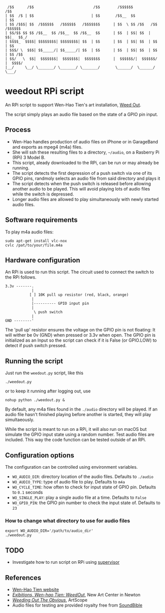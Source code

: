 
```
 /$$      /$$                           /$$        /$$$$$$              /$$    
| $$  /$ | $$                          | $$       /$$__  $$            | $$    
| $$ /$$$| $$  /$$$$$$   /$$$$$$   /$$$$$$$      | $$  \ $$ /$$   /$$ /$$$$$$  
| $$/$$ $$ $$ /$$__  $$ /$$__  $$ /$$__  $$      | $$  | $$| $$  | $$|_  $$_/  
| $$$$_  $$$$| $$$$$$$$| $$$$$$$$| $$  | $$      | $$  | $$| $$  | $$  | $$    
| $$$/ \  $$$| $$_____/| $$_____/| $$  | $$      | $$  | $$| $$  | $$  | $$ /$$
| $$/   \  $$|  $$$$$$$|  $$$$$$$|  $$$$$$$      |  $$$$$$/|  $$$$$$/  |  $$$$/
|__/     \__/ \_______/ \_______/ \_______/       \______/  \______/    \___/  
```

# weedout RPi script
An RPi script to support Wen-Hao Tien's art installation, [Weed Out](https://www.wenhaotien.com/weed-out/).

The script simply plays an audio file based on the state of a GPIO pin input.

## Process
* Wen-Hao handles production of audio files on iPhone or in GarageBand and
exports as mpeg4 (m4a) files.
* She will ssh these resulting files to a directory, `~/audio`, on a
Rasberry Pi (RPi) 3 Model B.
* This script, aleady downloaded to the RPi, can be run or may already be
running.
* The script detects the first depression of a push switch via one of its
GPIO pins, randmoly selects an audio file from said directory and plays it
* The script detects when the push switch is released before allowing another
audio to be played. This will avoid playing lots of audio files while the
switch is depressed.
* Longer audio files are allowed to play simultaneously with newly started
audio files.

## Software requirements
To play m4a audio files:

    sudo apt-get install vlc-nox
    cvlc /pat/to/your/file.m4a

## Hardware configuration
An RPi is used to run this script. The circuit used to connect the switch to the RPi follows.

    3.3v -------.
                |
               [ ] 10K pull up resistor (red, black, orange)
                |
                |---------- GPIO input pin
                |
                 \ push switch
                |
    GND --------'

The 'pull up' resistor ensures the voltage on the GPIO pin is not floating: It will wither be 0v (GND) when pressed or 3.3v when open. The GPIO pin is initialized as an Input so the script can check if it is False (or GPIO.LOW)
to detect if push switch pressed.

## Running the script
Just run the `weedout.py` script, like this

    ./weedout.py

or to keep it running after logging out, use

    nohup python ./weedout.py &

By default, any m4a files found in the `./audio` directory will be played. If
an audio file hasn't finished playing before another is started, they will play
simultaeously.

While the script is meant to run on a RPi, it will also run on macOS but
simulate the GPIO input state using a random number. Test audio files are
included. This way the code function can be tested outside of an RPi.

## Configuration options
The configuration can be controlled using environment variables.

* `WO_AUDIO_DIR`: directory location of the audio files. Defaults to `./audio`
* `WO_AUDIO_TYPE`: type of audio file to play. Defaults to `m4a`
* `WO_CYCLE_TIME`: how often to check for input state of GPIO pin. Defaults to `0.1` seconds
* `WO_SINGLE_PLAY`: play a single audio file at a time. Defaults to `False`
* `WO_GPIO_PIN`: the GPIO pin number to check the input state of. Defaults to `23`

### How to change what directory to use for audio files
    export WO_AUDIO_DIR='/path/to/audio_dir'
    ./weedout.py

## TODO
* Investigate how to run script on RPi using [supervisor](http://supervisord.org/introduction.html)

## References
* [Wen-Hao Tien website](https://www.wenhaotien.com/weed-out/)
* [*Exibitions, Wen-hao Tien: WeedOut*](https://www.newartcenter.org/galleries/exhibit.aspx?id=1113), New Art Center in Newton
* [*Weeding Out The Obvious*](https://artscopemagazine.com/2017/08/weeding-out-the-obvious-wen-hao-tien-in-newton/), ArtScope
* Audio files for testing are provided royalty free from [SoundBible](http://soundbible.com/)

